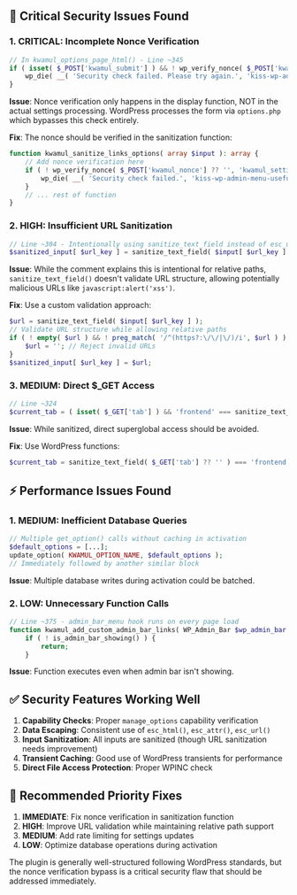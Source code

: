 ## 🚨 Critical Security Issues Found

### 1. **CRITICAL: Incomplete Nonce Verification**
```php
// In kwamul_options_page_html() - Line ~345
if ( isset( $_POST['kwamul_submit'] ) && ! wp_verify_nonce( $_POST['kwamul_nonce'], 'kwamul_settings_nonce' ) ) {
    wp_die( __( 'Security check failed. Please try again.', 'kiss-wp-admin-menu-useful-links' ) );
}
```
**Issue**: Nonce verification only happens in the display function, NOT in the actual settings processing. WordPress processes the form via `options.php` which bypasses this check entirely.

**Fix**: The nonce should be verified in the sanitization function:
```php
function kwamul_sanitize_links_options( array $input ): array {
    // Add nonce verification here
    if ( ! wp_verify_nonce( $_POST['kwamul_nonce'] ?? '', 'kwamul_settings_nonce' ) ) {
        wp_die( __( 'Security check failed.', 'kiss-wp-admin-menu-useful-links' ) );
    }
    // ... rest of function
}
```

### 2. **HIGH: Insufficient URL Sanitization** 
```php
// Line ~304 - Intentionally using sanitize_text_field instead of esc_url_raw
$sanitized_input[ $url_key ] = sanitize_text_field( $input[ $url_key ] );
```
**Issue**: While the comment explains this is intentional for relative paths, `sanitize_text_field()` doesn't validate URL structure, allowing potentially malicious URLs like `javascript:alert('xss')`.

**Fix**: Use a custom validation approach:
```php
$url = sanitize_text_field( $input[ $url_key ] );
// Validate URL structure while allowing relative paths
if ( ! empty( $url ) && ! preg_match( '/^(https?:\/\/|\/)/i', $url ) ) {
    $url = ''; // Reject invalid URLs
}
$sanitized_input[ $url_key ] = $url;
```

### 3. **MEDIUM: Direct $_GET Access**
```php
// Line ~324
$current_tab = ( isset( $_GET['tab'] ) && 'frontend' === sanitize_text_field( $_GET['tab'] ) ) ? 'frontend' : 'backend';
```
**Issue**: While sanitized, direct superglobal access should be avoided.

**Fix**: Use WordPress functions:
```php
$current_tab = sanitize_text_field( $_GET['tab'] ?? '' ) === 'frontend' ? 'frontend' : 'backend';
```

## ⚡ Performance Issues Found

### 1. **MEDIUM: Inefficient Database Queries**
```php
// Multiple get_option() calls without caching in activation
$default_options = [...];
update_option( KWAMUL_OPTION_NAME, $default_options );
// Immediately followed by another similar block
```
**Issue**: Multiple database writes during activation could be batched.

### 2. **LOW: Unnecessary Function Calls**
```php
// Line ~375 - admin_bar_menu hook runs on every page load
function kwamul_add_custom_admin_bar_links( WP_Admin_Bar $wp_admin_bar ): void {
    if ( ! is_admin_bar_showing() ) {
        return;
    }
```
**Issue**: Function executes even when admin bar isn't showing.

## ✅ Security Features Working Well

1. **Capability Checks**: Proper `manage_options` capability verification
2. **Data Escaping**: Consistent use of `esc_html()`, `esc_attr()`, `esc_url()`
3. **Input Sanitization**: All inputs are sanitized (though URL sanitization needs improvement)
4. **Transient Caching**: Good use of WordPress transients for performance
5. **Direct File Access Protection**: Proper WPINC check

## 🔧 Recommended Priority Fixes

1. **IMMEDIATE**: Fix nonce verification in sanitization function
2. **HIGH**: Improve URL validation while maintaining relative path support  
3. **MEDIUM**: Add rate limiting for settings updates
4. **LOW**: Optimize database operations during activation

The plugin is generally well-structured following WordPress standards, but the nonce verification bypass is a critical security flaw that should be addressed immediately.
